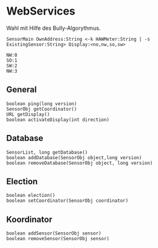WebServices
============
Wahl mit Hilfe des Bully-Algorythmus.

    SensorMain OwnAddress:String <-k HAWMeter:String | -s ExistingSensor:String> Display:<no,nw,so,sw>

    NW:0
    SO:1
    SW:2
    NW:3
   
General
--------
    boolean ping(long version)
    SensorObj getCoordinator()
    URL getDisplay()
    boolean activateDisplay(int direction)

Database
--------
    SensorList, long getDatabase()
    boolean addDatabase(SensorObj object,long version)
    boolean removeDatabase(SensorObj object, long version)

Election
--------
    boolean election()
    boolean setCoordinator(SensorObj coordinator)

Koordinator
-------------
    boolean addSensor(SensorObj sensor)
    boolean removeSensor(SensorObj sensor)